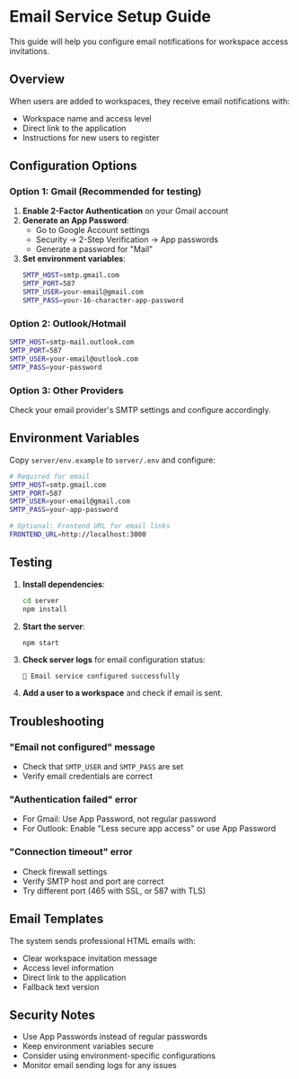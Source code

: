 # Email Service Setup Guide

This guide will help you configure email notifications for workspace access invitations.

## Overview

When users are added to workspaces, they receive email notifications with:
- Workspace name and access level
- Direct link to the application
- Instructions for new users to register

## Configuration Options

### Option 1: Gmail (Recommended for testing)

1. **Enable 2-Factor Authentication** on your Gmail account
2. **Generate an App Password**:
   - Go to Google Account settings
   - Security → 2-Step Verification → App passwords
   - Generate a password for "Mail"
3. **Set environment variables**:
   ```bash
   SMTP_HOST=smtp.gmail.com
   SMTP_PORT=587
   SMTP_USER=your-email@gmail.com
   SMTP_PASS=your-16-character-app-password
   ```

### Option 2: Outlook/Hotmail

```bash
SMTP_HOST=smtp-mail.outlook.com
SMTP_PORT=587
SMTP_USER=your-email@outlook.com
SMTP_PASS=your-password
```

### Option 3: Other Providers

Check your email provider's SMTP settings and configure accordingly.

## Environment Variables

Copy `server/env.example` to `server/.env` and configure:

```bash
# Required for email
SMTP_HOST=smtp.gmail.com
SMTP_PORT=587
SMTP_USER=your-email@gmail.com
SMTP_PASS=your-app-password

# Optional: Frontend URL for email links
FRONTEND_URL=http://localhost:3000
```

## Testing

1. **Install dependencies**:
   ```bash
   cd server
   npm install
   ```

2. **Start the server**:
   ```bash
   npm start
   ```

3. **Check server logs** for email configuration status:
   ```
   📧 Email service configured successfully
   ```

4. **Add a user to a workspace** and check if email is sent.

## Troubleshooting

### "Email not configured" message
- Check that `SMTP_USER` and `SMTP_PASS` are set
- Verify email credentials are correct

### "Authentication failed" error
- For Gmail: Use App Password, not regular password
- For Outlook: Enable "Less secure app access" or use App Password

### "Connection timeout" error
- Check firewall settings
- Verify SMTP host and port are correct
- Try different port (465 with SSL, or 587 with TLS)

## Email Templates

The system sends professional HTML emails with:
- Clear workspace invitation message
- Access level information
- Direct link to the application
- Fallback text version

## Security Notes

- Use App Passwords instead of regular passwords
- Keep environment variables secure
- Consider using environment-specific configurations
- Monitor email sending logs for any issues 